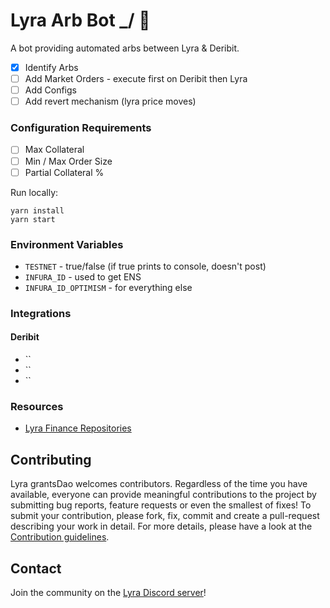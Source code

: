 # Lyra Arb Bot \_/ 🤖

A bot providing automated arbs between Lyra & Deribit.

- [x] Identify Arbs
- [ ] Add Market Orders - execute first on Deribit then Lyra
- [ ] Add Configs
- [ ] Add revert mechanism (lyra price moves)

### Configuration Requirements

- [ ] Max Collateral
- [ ] Min / Max Order Size
- [ ] Partial Collateral %

Run locally:

```
yarn install
yarn start
```

### Environment Variables

- `TESTNET` - true/false (if true prints to console, doesn't post)
- `INFURA_ID` - used to get ENS
- `INFURA_ID_OPTIMISM` - for everything else

### Integrations

#### Deribit

- ``
- ``
- ``

### Resources

- [Lyra Finance Repositories](https://github.com/lyra-finance)

## Contributing

Lyra grantsDao welcomes contributors. Regardless of the time you have available, everyone can provide meaningful contributions to the project by submitting bug reports, feature requests or even the smallest of fixes! To submit your contribution, please fork, fix, commit and create a pull-request describing your work in detail. For more details, please have a look at the [Contribution guidelines](https://github.com/Lyra-Grants/docs/blob/main/CONTRIBUTING.md).

## Contact

Join the community on the [Lyra Discord server](https://discord.gg/lyra)!
